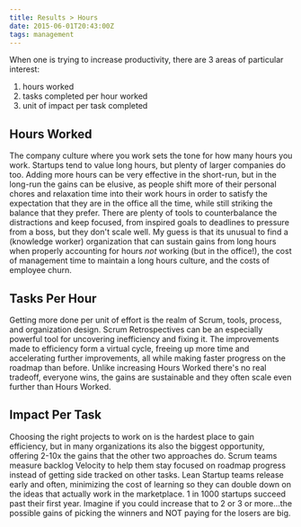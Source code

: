 ```yaml
---
title: Results > Hours
date: 2015-06-01T20:43:00Z
tags: management
---
```


When one is trying to increase productivity, there are 3 areas of particular
interest:

1. hours worked
1. tasks completed per hour worked
1. unit of impact per task completed

## Hours Worked

The company culture where you work sets the tone for how many hours you work.
Startups tend to value long hours, but plenty of larger companies do too. Adding
more hours can be very effective in the short-run, but in the long-run the gains
can be elusive, as people shift more of their personal chores and relaxation
time into their work hours in order to satisfy the expectation that they are in
the office all the time, while still striking the balance that they prefer.
There are plenty of tools to counterbalance the distractions and keep focused,
from inspired goals to deadlines to pressure from a boss, but they don't scale
well. My guess is that its unusual to find a (knowledge worker) organization
that can sustain gains from long hours when properly accounting for hours *not*
working (but in the office!), the cost of management time to maintain a long
hours culture, and the costs of employee churn.

## Tasks Per Hour

Getting more done per unit of effort is the realm of Scrum, tools, process, and
organization design. Scrum Retrospectives can be an especially powerful tool for
uncovering inefficiency and fixing it. The improvements made to efficiency form
a virtual cycle, freeing up more time and accelerating further improvements, all
while making faster progress on the roadmap than before. Unlike increasing Hours
Worked there's no real tradeoff, everyone wins, the gains are sustainable and
they often scale even further than Hours Worked.

## Impact Per Task

Choosing the right projects to work on is the hardest place to gain efficiency,
but in many organizations its also the biggest opportunity, offering 2-10x the
gains that the other two approaches do. Scrum teams measure backlog Velocity to
help them stay focused on roadmap progress instead of getting side tracked on
other tasks. Lean Startup teams release early and often, minimizing the cost of
learning so they can double down on the ideas that actually work in the
marketplace. 1 in 1000 startups succeed past their first year. Imagine if you
could increase that to 2 or 3 or more...the possible gains of picking the
winners and NOT paying for the losers are big.
